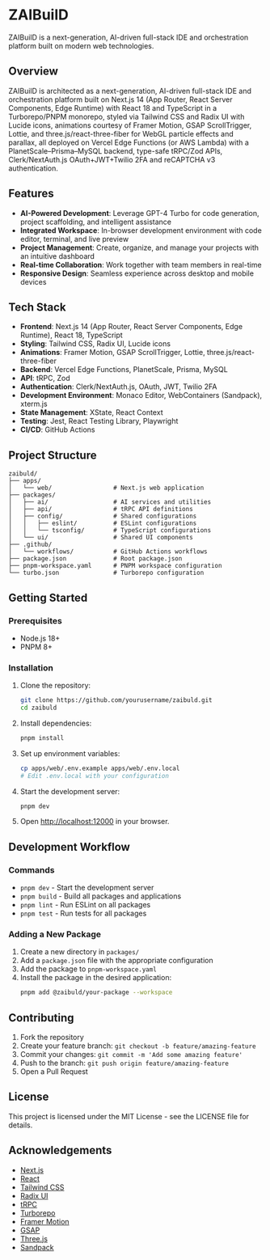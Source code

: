 # ZAIBuilD

ZAIBuilD is a next-generation, AI-driven full-stack IDE and orchestration platform built on modern web technologies.

## Overview

ZAIBuilD is architected as a next-generation, AI-driven full-stack IDE and orchestration platform built on Next.js 14 (App Router, React Server Components, Edge Runtime) with React 18 and TypeScript in a Turborepo/PNPM monorepo, styled via Tailwind CSS and Radix UI with Lucide icons, animations courtesy of Framer Motion, GSAP ScrollTrigger, Lottie, and three.js/react-three-fiber for WebGL particle effects and parallax, all deployed on Vercel Edge Functions (or AWS Lambda) with a PlanetScale–Prisma–MySQL backend, type-safe tRPC/Zod APIs, Clerk/NextAuth.js OAuth+JWT+Twilio 2FA and reCAPTCHA v3 authentication.

## Features

- **AI-Powered Development**: Leverage GPT-4 Turbo for code generation, project scaffolding, and intelligent assistance
- **Integrated Workspace**: In-browser development environment with code editor, terminal, and live preview
- **Project Management**: Create, organize, and manage your projects with an intuitive dashboard
- **Real-time Collaboration**: Work together with team members in real-time
- **Responsive Design**: Seamless experience across desktop and mobile devices

## Tech Stack

- **Frontend**: Next.js 14 (App Router, React Server Components, Edge Runtime), React 18, TypeScript
- **Styling**: Tailwind CSS, Radix UI, Lucide icons
- **Animations**: Framer Motion, GSAP ScrollTrigger, Lottie, three.js/react-three-fiber
- **Backend**: Vercel Edge Functions, PlanetScale, Prisma, MySQL
- **API**: tRPC, Zod
- **Authentication**: Clerk/NextAuth.js, OAuth, JWT, Twilio 2FA
- **Development Environment**: Monaco Editor, WebContainers (Sandpack), xterm.js
- **State Management**: XState, React Context
- **Testing**: Jest, React Testing Library, Playwright
- **CI/CD**: GitHub Actions

## Project Structure

```
zaibuld/
├── apps/
│   └── web/                 # Next.js web application
├── packages/
│   ├── ai/                  # AI services and utilities
│   ├── api/                 # tRPC API definitions
│   ├── config/              # Shared configurations
│   │   ├── eslint/          # ESLint configurations
│   │   └── tsconfig/        # TypeScript configurations
│   └── ui/                  # Shared UI components
├── .github/
│   └── workflows/           # GitHub Actions workflows
├── package.json             # Root package.json
├── pnpm-workspace.yaml      # PNPM workspace configuration
└── turbo.json               # Turborepo configuration
```

## Getting Started

### Prerequisites

- Node.js 18+
- PNPM 8+

### Installation

1. Clone the repository:
   ```bash
   git clone https://github.com/yourusername/zaibuld.git
   cd zaibuld
   ```

2. Install dependencies:
   ```bash
   pnpm install
   ```

3. Set up environment variables:
   ```bash
   cp apps/web/.env.example apps/web/.env.local
   # Edit .env.local with your configuration
   ```

4. Start the development server:
   ```bash
   pnpm dev
   ```

5. Open [http://localhost:12000](http://localhost:12000) in your browser.

## Development Workflow

### Commands

- `pnpm dev` - Start the development server
- `pnpm build` - Build all packages and applications
- `pnpm lint` - Run ESLint on all packages
- `pnpm test` - Run tests for all packages

### Adding a New Package

1. Create a new directory in `packages/`
2. Add a `package.json` file with the appropriate configuration
3. Add the package to `pnpm-workspace.yaml`
4. Install the package in the desired application:
   ```bash
   pnpm add @zaibuld/your-package --workspace
   ```

## Contributing

1. Fork the repository
2. Create your feature branch: `git checkout -b feature/amazing-feature`
3. Commit your changes: `git commit -m 'Add some amazing feature'`
4. Push to the branch: `git push origin feature/amazing-feature`
5. Open a Pull Request

## License

This project is licensed under the MIT License - see the LICENSE file for details.

## Acknowledgements

- [Next.js](https://nextjs.org/)
- [React](https://reactjs.org/)
- [Tailwind CSS](https://tailwindcss.com/)
- [Radix UI](https://www.radix-ui.com/)
- [tRPC](https://trpc.io/)
- [Turborepo](https://turbo.build/repo)
- [Framer Motion](https://www.framer.com/motion/)
- [GSAP](https://greensock.com/gsap/)
- [Three.js](https://threejs.org/)
- [Sandpack](https://sandpack.codesandbox.io/)